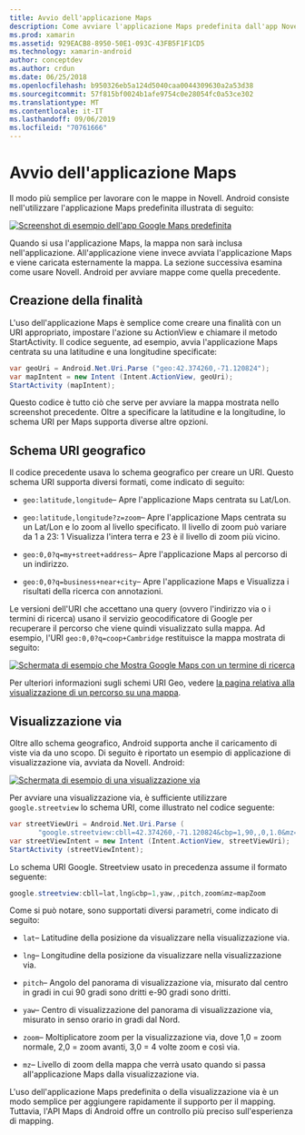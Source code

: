 ```yaml
---
title: Avvio dell'applicazione Maps
description: Come avviare l'applicazione Maps predefinita dall'app Novell. Android.
ms.prod: xamarin
ms.assetid: 929EACB8-8950-50E1-093C-43FB5F1F1CD5
ms.technology: xamarin-android
author: conceptdev
ms.author: crdun
ms.date: 06/25/2018
ms.openlocfilehash: b950326eb5a124d5040caa0044309630a2a53d38
ms.sourcegitcommit: 57f815bf0024b1afe9754c0e28054fc0a53ce302
ms.translationtype: MT
ms.contentlocale: it-IT
ms.lasthandoff: 09/06/2019
ms.locfileid: "70761666"
---
```

# <a name="launching-the-maps-application"></a>Avvio dell'applicazione Maps

Il modo più semplice per lavorare con le mappe in Novell. Android consiste nell'utilizzare l'applicazione Maps predefinita illustrata di seguito:

[![Screenshot di esempio dell'app Google Maps predefinita](maps-application-images/01-mapsapplication.png)](maps-application-images/01-mapsapplication.png#lightbox)

Quando si usa l'applicazione Maps, la mappa non sarà inclusa nell'applicazione. All'applicazione viene invece avviata l'applicazione Maps e viene caricata esternamente la mappa. La sezione successiva esamina come usare Novell. Android per avviare mappe come quella precedente.

## <a name="creating-the-intent"></a>Creazione della finalità

L'uso dell'applicazione Maps è semplice come creare una finalità con un URI appropriato, impostare l'azione su ActionView e chiamare il metodo StartActivity. Il codice seguente, ad esempio, avvia l'applicazione Maps centrata su una latitudine e una longitudine specificate:

```csharp
var geoUri = Android.Net.Uri.Parse ("geo:42.374260,-71.120824");
var mapIntent = new Intent (Intent.ActionView, geoUri);
StartActivity (mapIntent);
```

Questo codice è tutto ciò che serve per avviare la mappa mostrata nello screenshot precedente. Oltre a specificare la latitudine e la longitudine, lo schema URI per Maps supporta diverse altre opzioni.

## <a name="geo-uri-scheme"></a>Schema URI geografico

Il codice precedente usava lo schema geografico per creare un URI. Questo schema URI supporta diversi formati, come indicato di seguito:

- `geo:latitude,longitude`&ndash; Apre l'applicazione Maps centrata su Lat/Lon. 

- `geo:latitude,longitude?z=zoom`&ndash; Apre l'applicazione Maps centrata su un Lat/Lon e lo zoom al livello specificato. Il livello di zoom può variare da 1 a 23: 1 Visualizza l'intera terra e 23 è il livello di zoom più vicino.

- `geo:0,0?q=my+street+address`&ndash; Apre l'applicazione Maps al percorso di un indirizzo. 

- `geo:0,0?q=business+near+city`&ndash; Apre l'applicazione Maps e Visualizza i risultati della ricerca con annotazioni. 

Le versioni dell'URI che accettano una query (ovvero l'indirizzo via o i termini di ricerca) usano il servizio geocodificatore di Google per recuperare il percorso che viene quindi visualizzato sulla mappa. Ad esempio, l'URI `geo:0,0?q=coop+Cambridge` restituisce la mappa mostrata di seguito:

[![Schermata di esempio che Mostra Google Maps con un termine di ricerca](maps-application-images/02-mapsearch.png)](maps-application-images/02-mapsearch.png#lightbox)

Per ulteriori informazioni sugli schemi URI Geo, vedere [la pagina relativa alla visualizzazione di un percorso su una mappa](https://developer.android.com/guide/components/intents-common.html#Maps).

## <a name="street-view"></a>Visualizzazione via

Oltre allo schema geografico, Android supporta anche il caricamento di viste via da uno scopo. Di seguito è riportato un esempio di applicazione di visualizzazione via, avviata da Novell. Android:

[![Schermata di esempio di una visualizzazione via](maps-application-images/03-streetview.png)](maps-application-images/03-streetview.png#lightbox)

Per avviare una visualizzazione via, è sufficiente utilizzare `google.streetview` lo schema URI, come illustrato nel codice seguente:

```csharp
var streetViewUri = Android.Net.Uri.Parse (
       "google.streetview:cbll=42.374260,-71.120824&cbp=1,90,,0,1.0&mz=20");  
var streetViewIntent = new Intent (Intent.ActionView, streetViewUri);  
StartActivity (streetViewIntent);
```

Lo schema URI Google. Streetview usato in precedenza assume il formato seguente:

```csharp
google.streetview:cbll=lat,lng&cbp=1,yaw,,pitch,zoom&mz=mapZoom
```

Come si può notare, sono supportati diversi parametri, come indicato di seguito:

- `lat`&ndash; Latitudine della posizione da visualizzare nella visualizzazione via.

- `lng`&ndash; Longitudine della posizione da visualizzare nella visualizzazione via.

- `pitch`&ndash; Angolo del panorama di visualizzazione via, misurato dal centro in gradi in cui 90 gradi sono dritti e-90 gradi sono dritti.

- `yaw`&ndash; Centro di visualizzazione del panorama di visualizzazione via, misurato in senso orario in gradi dal Nord.

- `zoom`&ndash; Moltiplicatore zoom per la visualizzazione via, dove 1,0 = zoom normale, 2,0 = zoom avanti, 3,0 = 4 volte zoom e così via.

- `mz`&ndash; Livello di zoom della mappa che verrà usato quando si passa all'applicazione Maps dalla visualizzazione via.

L'uso dell'applicazione Maps predefinita o della visualizzazione via è un modo semplice per aggiungere rapidamente il supporto per il mapping. Tuttavia, l'API Maps di Android offre un controllo più preciso sull'esperienza di mapping.
